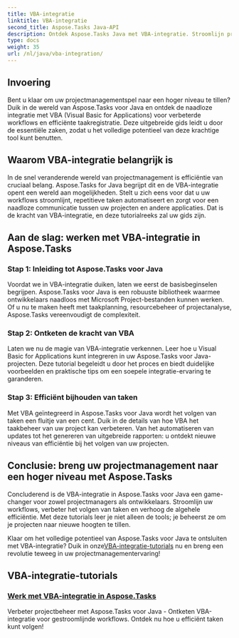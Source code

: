```yaml
---
title: VBA-integratie
linktitle: VBA-integratie
second_title: Aspose.Tasks Java-API
description: Ontdek Aspose.Tasks Java met VBA-integratie. Stroomlijn projectworkflows en verbeter het volgen van taken. Ontdek uitgebreide tutorials voor naadloze VBA-integratie!
type: docs
weight: 35
url: /nl/java/vba-integration/
---
```


## Invoering

Bent u klaar om uw projectmanagementspel naar een hoger niveau te tillen? Duik in de wereld van Aspose.Tasks voor Java en ontdek de naadloze integratie met VBA (Visual Basic for Applications) voor verbeterde workflows en efficiënte taakregistratie. Deze uitgebreide gids leidt u door de essentiële zaken, zodat u het volledige potentieel van deze krachtige tool kunt benutten.

## Waarom VBA-integratie belangrijk is

In de snel veranderende wereld van projectmanagement is efficiëntie van cruciaal belang. Aspose.Tasks for Java begrijpt dit en de VBA-integratie opent een wereld aan mogelijkheden. Stelt u zich eens voor dat u uw workflows stroomlijnt, repetitieve taken automatiseert en zorgt voor een naadloze communicatie tussen uw projecten en andere applicaties. Dat is de kracht van VBA-integratie, en deze tutorialreeks zal uw gids zijn.

## Aan de slag: werken met VBA-integratie in Aspose.Tasks

### Stap 1: Inleiding tot Aspose.Tasks voor Java

Voordat we in VBA-integratie duiken, laten we eerst de basisbeginselen begrijpen. Aspose.Tasks voor Java is een robuuste bibliotheek waarmee ontwikkelaars naadloos met Microsoft Project-bestanden kunnen werken. Of u nu te maken heeft met taakplanning, resourcebeheer of projectanalyse, Aspose.Tasks vereenvoudigt de complexiteit.

### Stap 2: Ontketen de kracht van VBA

Laten we nu de magie van VBA-integratie verkennen. Leer hoe u Visual Basic for Applications kunt integreren in uw Aspose.Tasks voor Java-projecten. Deze tutorial begeleidt u door het proces en biedt duidelijke voorbeelden en praktische tips om een soepele integratie-ervaring te garanderen.

### Stap 3: Efficiënt bijhouden van taken

Met VBA geïntegreerd in Aspose.Tasks voor Java wordt het volgen van taken een fluitje van een cent. Duik in de details van hoe VBA het taakbeheer van uw project kan verbeteren. Van het automatiseren van updates tot het genereren van uitgebreide rapporten: u ontdekt nieuwe niveaus van efficiëntie bij het volgen van uw projecten.

## Conclusie: breng uw projectmanagement naar een hoger niveau met Aspose.Tasks

Concluderend is de VBA-integratie in Aspose.Tasks voor Java een game-changer voor zowel projectmanagers als ontwikkelaars. Stroomlijn uw workflows, verbeter het volgen van taken en verhoog de algehele efficiëntie. Met deze tutorials leer je niet alleen de tools; je beheerst ze om je projecten naar nieuwe hoogten te tillen.

 Klaar om het volledige potentieel van Aspose.Tasks voor Java te ontsluiten met VBA-integratie? Duik in onze[VBA-integratie-tutorials](./work-with-vba/) nu en breng een revolutie teweeg in uw projectmanagementervaring!
## VBA-integratie-tutorials
### [Werk met VBA-integratie in Aspose.Tasks](./work-with-vba/)
Verbeter projectbeheer met Aspose.Tasks voor Java - Ontketen VBA-integratie voor gestroomlijnde workflows. Ontdek nu hoe u efficiënt taken kunt volgen!